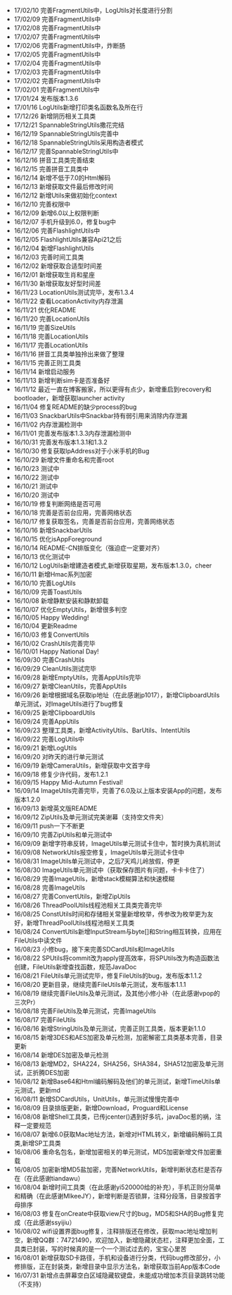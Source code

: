 * 17/02/10 完善FragmentUtils中，LogUtils对长度进行分割
* 17/02/09 完善FragmentUtils中
* 17/02/08 完善FragmentUtils中
* 17/02/07 完善FragmentUtils中
* 17/02/06 完善FragmentUtils中，炸断肠
* 17/02/05 完善FragmentUtils中
* 17/02/04 完善FragmentUtils中
* 17/02/03 完善FragmentUtils中
* 17/02/02 完善FragmentUtils中
* 17/02/01 完善FragmentUtils中
* 17/01/24 发布版本1.3.6
* 17/01/16 LogUtils新增打印类名函数名及所在行
* 17/12/26 新增阴历相关工具类
* 17/12/21 SpannableStringUtils撒花完结
* 16/12/19 SpannableStringUtils完善中
* 16/12/18 SpannableStringUtils采用构造者模式
* 16/12/17 完善SpannableStringUtils中
* 16/12/16 拼音工具类完善结束
* 16/12/15 完善拼音工具类中
* 16/12/14 新增不低于7.0的Html解码
* 16/12/13 新增获取文件最后修改时间
* 16/12/12 新增Utils来做初始化context
* 16/12/10 完善权限中
* 16/12/09 新增6.0以上权限判断
* 16/12/07 手机升级到6.0，修复bug中
* 16/12/06 完善FlashlightUtils中
* 16/12/05 FlashlightUtils兼容Api21之后
* 16/12/04 新增FlashlightUtils
* 16/12/03 完善时间工具类
* 16/12/02 新增获取合适型时间差
* 16/12/01 新增获取生肖和星座
* 16/11/30 新增获取友好型时间差
* 16/11/23 LocationUtils测试完毕，发布1.3.4
* 16/11/22 查看LocationActivity内存泄漏
* 16/11/21 优化README
* 16/11/20 完善LocationUtils
* 16/11/19 完善SizeUtils
* 16/11/18 完善LocationUtils
* 16/11/17 完善LocationUtils
* 16/11/16 拼音工具类单独拎出来做了整理
* 16/11/15 完善正则工具类
* 16/11/14 新增启动服务
* 16/11/13 新增判断sim卡是否准备好
* 16/11/12 最近一直在博客搬家，所以更得有点少，新增重启到recovery和bootloader，新增获取launcher activity
* 16/11/04 修复README的缺少process的bug
* 16/11/03 SnackbarUtils中Snackbar持有弱引用来消除内存泄漏
* 16/11/02 内存泄漏检测中
* 16/11/01 完善发布版本1.3.3内存泄漏检测中
* 16/10/31 完善发布版本1.3.1和1.3.2
* 16/10/30 修复获取IpAddress对于小米手机的Bug
* 16/10/29 新增文件重命名和完善root
* 16/10/23 测试中
* 16/10/22 测试中
* 16/10/21 测试中
* 16/10/20 测试中
* 16/10/19 修复判断网络是否可用
* 16/10/18 完善是否前台应用，完善网络状态
* 16/10/17 修复获取签名，完善是否前台应用，完善网络状态
* 16/10/16 新增SnackbarUtils
* 16/10/15 优化isAppForeground
* 16/10/14 README-CN排版变化（强迫症一定要对齐）
* 16/10/13 优化测试中
* 16/10/12 LogUtils新增建造者模式,新增获取星期，发布版本1.3.0，cheer
* 16/10/11 新增Hmac系列加密
* 16/10/10 完善LogUtils
* 16/10/09 完善ToastUtils
* 16/10/08 新增静默安装和静默卸载
* 16/10/07 优化EmptyUtils，新增很多判空
* 16/10/05 Happy Wedding!
* 16/10/04 更新Readme
* 16/10/03 修复ConvertUtils
* 16/10/02 CrashUtils完善完毕
* 16/10/01 Happy National Day!
* 16/09/30 完善CrashUtils
* 16/09/29 CleanUtils测试完毕
* 16/09/28 新增EmptyUtils，完善AppUtils完毕
* 16/09/27 新增CleanUtils，完善AppUtils
* 16/09/26 新增根据域名获取ip地址（在此感谢jp1017），新增ClipboardUtils单元测试，对ImageUtils进行了bug修复
* 16/09/25 新增ClipboardUtils
* 16/09/24 完善AppUtils
* 16/09/23 整理工具类，新增ActivityUtils、BarUtils、IntentUtils
* 16/09/22 完善LogUtils中
* 16/09/21 新增LogUtils
* 16/09/20 对昨天的进行单元测试
* 16/09/19 新增CameraUtils，新增获取中文首字母
* 16/09/18 修复少许代码，发布1.2.1
* 16/09/15 Happy Mid-Autumn Festival!
* 16/09/14 ImageUtils完善完毕，完善了6.0及以上版本安装App的问题，发布版本1.2.0
* 16/09/13 新增英文版README
* 16/09/12 ZipUtils及单元测试完美谢幕（支持空文件夹）
* 16/09/11 push一下不断更
* 16/09/10 完善ZipUtils和单元测试中
* 16/09/09 新增字符串反转，ImageUtils单元测试卡住中，暂时换为真机测试
* 16/09/08 NetworkUtils报空修复，ImageUtils单元测试卡住中
* 16/08/31 ImageUtils单元测试中，之后7天鸡儿岭放假，停更
* 16/08/30 ImageUtils单元测试中（获取保存图片有问题，卡卡卡住了）
* 16/08/29 完善ImageUtils，新增stack模糊算法和快速模糊
* 16/08/28 完善ImageUtils
* 16/08/27 完善ConvertUtils，新增ZipUtils
* 16/08/26 ThreadPoolUtils线程池相关工具类完善完毕
* 16/08/25 ConstUtils时间和存储相关常量新增枚举，传参改为枚举更为友好，新增ThreadPoolUtils线程池相关工具类
* 16/08/24 ConvertUtils新增InputStream与byte[]和String相互转换，应用在FileUtils中读文件
* 16/08/23 小修bug，接下来完善SDCardUtils和ImageUtils
* 16/08/22 SPUtils将commit改为apply提高效率，将SPUtils改为构造函数法创建，FileUtils新增查找函数，规范JavaDoc
* 16/08/21 FileUtils单元测试完毕，修复FileUtils的bug，发布版本1.1.2
* 16/08/20 更新目录，继续完善FileUtils单元测试，发布版本1.1.1
* 16/08/19 继续完善FileUtils及单元测试，及其他小修小补（在此感谢vpop的三次Pr）
* 16/08/18 完善FileUtils及单元测试，完善ImageUtils
* 16/08/17 完善FileUtils
* 16/08/16 新增StringUtils及单元测试，完善正则工具类，版本更新1.1.0
* 16/08/15 新增3DES和AES加密及单元检测，加密解密工具类基本完善，目录更新
* 16/08/14 新增DES加密及单元检测
* 16/08/13 新增MD2，SHA224，SHA256，SHA384，SHA512加密及单元测试，正折腾DES加密
* 16/08/12 新增Base64和Html编码解码及他们的单元测试，新增TimeUtils单元测试，更新md
* 16/08/11 新增SDCardUtils，UnitUtils，单元测试慢慢完善中
* 16/08/09 目录排版更新，新增Download，Proguard和License
* 16/08/08 新增Shell工具类，已传jcenter()遇到好多坑，javaDoc惹的祸，注释一定要规范
* 16/08/07 新增6.0获取Mac地址方法，新增对HTML转义，新增编码解码工具类,新增SP工具类
* 16/08/06 重命名包名，新增加密相关的单元测试，MD5加密新增文件加密重载
* 16/08/05 加密新增MD5盐加密，完善NetworkUtils，新增判断状态栏是否存在（在此感谢tiandawu）
* 16/08/04 新增时间工具类（在此感谢yi520000给的补充），手机正则分简单和精确（在此感谢MIkeeJY），新增判断是否锁屏，注释分段落，目录按首字母排序
* 16/08/03 修复在onCreate中获取view尺寸的bug，MD5和SHA的Bug修复完成（在此感谢ssyijiu）
* 16/08/02 wifi设置界面bug修复，注释排版还在修改，获取mac地址增加判空，新增QQ群：74721490，欢迎加入，新增隐藏状态栏，注释更加全面，工具类已封装，写的时候真的是一个一个测试过去的，宝宝心里苦
* 16/08/01 新增获取SD卡路径，手机和设备进行分类，代码bug修改部分，小修排版，正在封装类，新增目录中显示方法名，新增获取当前App版本Code
* 16/07/31 新增点击屏幕空白区域隐藏软键盘，未能成功增加本页目录跳转功能（不支持）